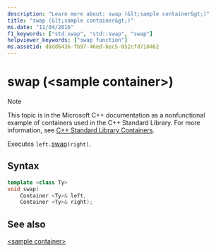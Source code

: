 ```yaml
---
description: "Learn more about: swap (&lt;sample container&gt;)"
title: "swap (&lt;sample container&gt;)"
ms.date: "11/04/2016"
f1_keywords: ["std.swap", "std::swap", "swap"]
helpviewer_keywords: ["swap function"]
ms.assetid: d8dd6436-fb97-46ed-bec5-052cfd710462
---
```

# swap (&lt;sample container&gt;)

> [!NOTE]
> This topic is in the Microsoft C++ documentation as a nonfunctional example of containers used in the C++ Standard Library. For more information, see [C++ Standard Library Containers](../standard-library/stl-containers.md).

Executes `left.`[swap](../standard-library/container-class-swap.md)`(right)`.

## Syntax

```cpp
template <class Ty>
void swap(
    Container <Ty>& left,
    Container <Ty>& right);
```

## See also

[\<sample container>](../standard-library/sample-container.md)
